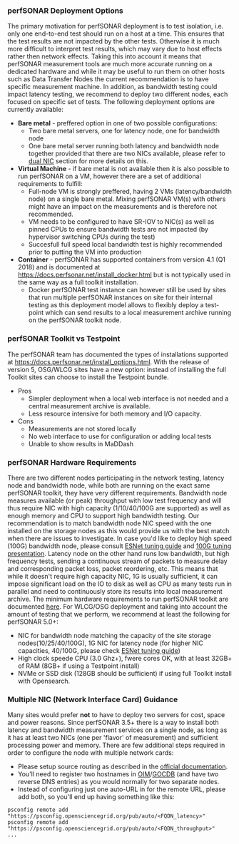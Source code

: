 ### perfSONAR Deployment Options

The primary motivation for perfSONAR deployment is to test isolation, i.e. only one end-to-end test should run on a host at a time. This ensures that the test results are not impacted by the other tests. Otherwise it is much more difficult to interpret test results, which may vary due to host effects rather then network effects. Taking this into account it means that perfSONAR measurement tools are much more accurate running on a dedicated hardware and while it may be useful to run them on other hosts such as Data Transfer Nodes the current recommendation is to have specific measurement machine. In addition, as bandwidth testing could impact latency testing, we recommend to deploy two different nodes, each focused on specific set of tests. The following deployment options are currently available: 

* **Bare metal** - preffered option in one of two possible configurations:
    * Two bare metal servers, one for latency node, one for bandwidth node
    * One bare metal server running both latency and bandwidth node together provided that there are two NICs available, please refer to [dual NIC](#multiple-nic-network-interface-card-guidance) section for more details on this.
* **Virtual Machine** - if bare metal is not available then it is also possible to run perfSONAR on a VM, however there are a set of additional requirements to fulfill:
    * Full-node VM is strongly preffered, having 2 VMs (latency/bandwidth node) on a single bare metal. Mixing perfSONAR VM(s) with others might have an impact on the measurements and is therefore not recommended. 
    * VM needs to be configured to have SR-IOV to NIC(s) as well as pinned CPUs to ensure bandwidth tests are not impacted (by hypervisor switching CPUs during the test)
    * Succesfull full speed local bandwidth test is highly recommended prior to putting the VM into production 
* **Container** - perfSONAR has supported containers from version 4.1 (Q1 2018) and is documented at <https://docs.perfsonar.net/install_docker.html> but is not typically used in the same way as a full toolkit installation.
    * Docker perfSONAR test instance can however still be used by sites that run multiple perfSONAR instances on site for their internal testing as this deployment model allows to flexibly deploy a test-point which can send results to a local measurement archive running on the perfSONAR toolkit node.

### perfSONAR Toolkit vs Testpoint

The perfSONAR team has documented the types of installations supported at <https://docs.perfsonar.net/install_options.html>.   With the release of version 5, OSG/WLCG sites have a new option: instead of installing the full Toolkit sites can choose to install the Testpoint bundle.
* Pros
     * Simpler deployment when a local web interface is not needed and a central measurement archive is available.
     * Less resource intensive for both memory and I/O capacity.
* Cons       
     * Measurements are not stored locally
     * No web interface to use for configuration or adding local tests
     * Unable to show results in MaDDash
   
### perfSONAR Hardware Requirements

There are two different nodes participating in the network testing, latency node and bandwidth node, while both are running on the exact same perfSONAR toolkit, they have very different requirements. Bandwidth node measures available (or peak) throughput with low test frequency and will thus require NIC with high capacity (1/10/40/100G are supported) as well as enough memory and CPU to support high bandwidth testing. Our recommendation is to match bandwidth node NIC speed with the one installed on the storage nodes as this would provide us with the best match when there are issues to investigate. In case you'd like to deploy high speed (100G) bandwidth node, please consult [ESNet tuning guide](https://fasterdata.es.net/host-tuning/100g-tuning/) and [100G tuning presentation](https://www.es.net/assets/Uploads/100G-Tuning-TechEx2016.tierney.pdf). Latency node on the other hand runs low bandwidth, but high frequency tests, sending a continuous stream of packets to measure delay and corresponding packet loss, packet reordering, etc. This means that while it doesn't require high capacity NIC, 1G is usually sufficient, it can impose significant load on the IO to disk as well as CPU as many tests run in parallel and need to continuously store its results into local measurement archive. The minimum hardware requirements to run perfSONAR toolkit are documented [here](http://docs.perfsonar.net/install_hardware_details.html). For WLCG/OSG deployment and taking into account the amount of testing that we perform, we recommend at least the following for perfSONAR 5.0+:

- NIC for bandwidth node matching the capacity of the site storage nodes(10/25/40/100G), 1G NIC for latency node (for higher NIC capacities, 40/100G, please check [ESNet tuning guide](https://fasterdata.es.net/host-tuning/100g-tuning/))
- High clock speede CPU (3.0 Ghz+), fwere cores OK, with at least 32GB+ of RAM (8GB+ if using a Testpoint install)
- NVMe or SSD disk (128GB should be sufficient) if using full Toolkit install with Opensearch.

### Multiple NIC (Network Interface Card) Guidance

Many sites would prefer **not** to have to deploy two servers for cost, space and power reasons.  Since perfSONAR 3.5+ there is a way to install both latency and bandwidth measurement services on a single node, as long as it has at least two NICs (one per 'flavor' of measurement) and sufficient processing power and memory. There are few additional steps required in order to configure the node with multiple network cards:

- Please setup source routing as described in the [official documentation](http://docs.perfsonar.net/manage_dual_xface.html).
- You'll need to register two hostnames in [OIM](installation.md)/[GOCDB](installation.md) (and have two reverse DNS entries) as you would normally for two separate nodes.
- Instead of configuring just one auto-URL in for the remote URL, please add both, so you'll end up having something like this:
```
psconfig remote add "https://psconfig.opensciencegrid.org/pub/auto/<FQDN_latency>"
psconfig remote add "https://psconfig.opensciencegrid.org/pub/auto/<FQDN_throughput>"
...
```
